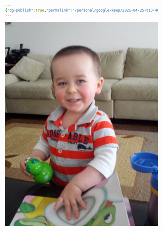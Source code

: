 ```yaml
---
{"dg-publish":true,"permalink":"/personal/google-keep/2021-04-25-t13-48-00-875-04-00/","tags":["Nico"],"noteIcon":""}
---
```




![1450a01403d.904bc59c491e12dc.jpg](/img/user/PERSONAL/Google%20Keep/Assets/1450a01403d.904bc59c491e12dc.jpg)